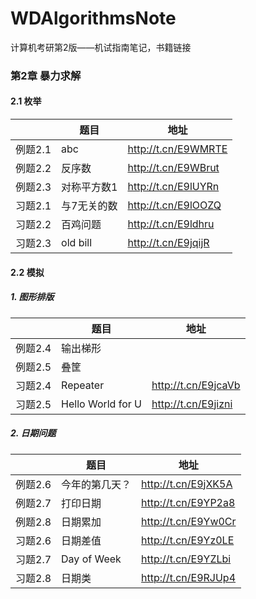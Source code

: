 # WDAlgorithmsNote
 计算机考研第2版——机试指南笔记，书籍链接

### 第2章 暴力求解

#### 2.1 枚举

|         | 题目        | 地址                |
| ------- | ----------- | ------------------- |
| 例题2.1 | abc         | http://t.cn/E9WMRTE |
| 例题2.2 | 反序数      | http://t.cn/E9WBrut |
| 例题2.3 | 对称平方数1 | http://t.cn/E9lUYRn |
| 习题2.1 | 与7无关的数 | http://t.cn/E9lOOZQ |
| 习题2.2 | 百鸡问题    | http://t.cn/E9ldhru |
| 习题2.3 | old bill    | http://t.cn/E9jqijR |

#### 2.2 模拟

##### 1. 图形排版

|         | 题目              | 地址                |
| ------- | ----------------- | ------------------- |
| 例题2.4 | 输出梯形          |                     |
| 例题2.5 | 叠筐              |                     |
| 习题2.4 | Repeater          | http://t.cn/E9jcaVb |
| 习题2.5 | Hello World for U | http://t.cn/E9jizni |

##### 2. 日期问题

|         | 题目           | 地址                |
| ------- | -------------- | ------------------- |
| 例题2.6 | 今年的第几天？ | http://t.cn/E9jXK5A |
| 例题2.7 | 打印日期       | http://t.cn/E9YP2a8 |
| 例题2.8 | 日期累加       | http://t.cn/E9Yw0Cr |
| 习题2.6 | 日期差值       | http://t.cn/E9Yz0LE |
| 习题2.7 | Day of Week    | http://t.cn/E9YZLbi |
| 习题2.8 | 日期类         | http://t.cn/E9RJUp4 |